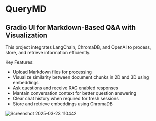 # QueryMD
## Gradio UI for Markdown-Based Q&A with Visualization

This project integrates LangChain, ChromaDB, and OpenAI to process, store, and retrieve information efficiently.

Key Features:
- Upload Markdown files for processing
- Visualize similarity between document chunks in 2D and 3D using embeddings
- Ask questions and receive RAG enabled responses
- Mantain conversation context for better question answering
- Clear chat history when required for fresh sessions
- Store and retrieve embeddings using ChromaDB

 ![Screenshot 2025-03-23 110442](https://github.com/user-attachments/assets/0f055480-0f03-458d-98eb-300ece6cc46d)


